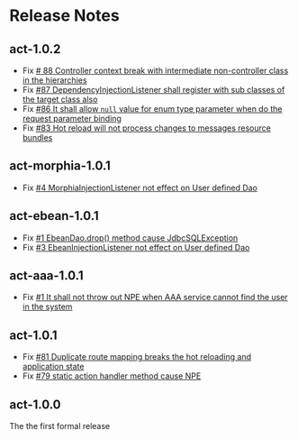 # Release Notes

## act-1.0.2

* Fix [# 88 Controller context break with intermediate non-controller class in the hierarchies](https://github.com/actframework/actframework/issues/88)
* Fix [#87 DependencyInjectionListener shall register with sub classes of the target class also](https://github.com/actframework/actframework/issues/87)
* Fix [#86 It shall allow `null` value for enum type parameter when do the request parameter binding](https://github.com/actframework/actframework/issues/86)
* Fix [#83 Hot reload will not process changes to messages resource bundles](https://github.com/actframework/actframework/issues/83)

## act-morphia-1.0.1

* Fix [#4 MorphiaInjectionListener not effect on User defined Dao](https://github.com/actframework/act-morphia/issues/4)

## act-ebean-1.0.1

* Fix [#1 EbeanDao.drop() method cause JdbcSQLException](https://github.com/actframework/act-ebean/issues/1)
* Fix [#3 EbeanInjectionListener not effect on User defined Dao](https://github.com/actframework/act-ebean/issues/3)

## act-aaa-1.0.1

* Fix [#1 It shall not throw out NPE when AAA service cannot find the user in the system](https://github.com/actframework/act-aaa-plugin/issues/1)

## act-1.0.1

* Fix [#81 Duplicate route mapping breaks the hot reloading and application state](https://github.com/actframework/actframework/issues/81)
* Fix [#79 static action handler method cause NPE](https://github.com/actframework/actframework/issues/79)

## act-1.0.0

The the first formal release
